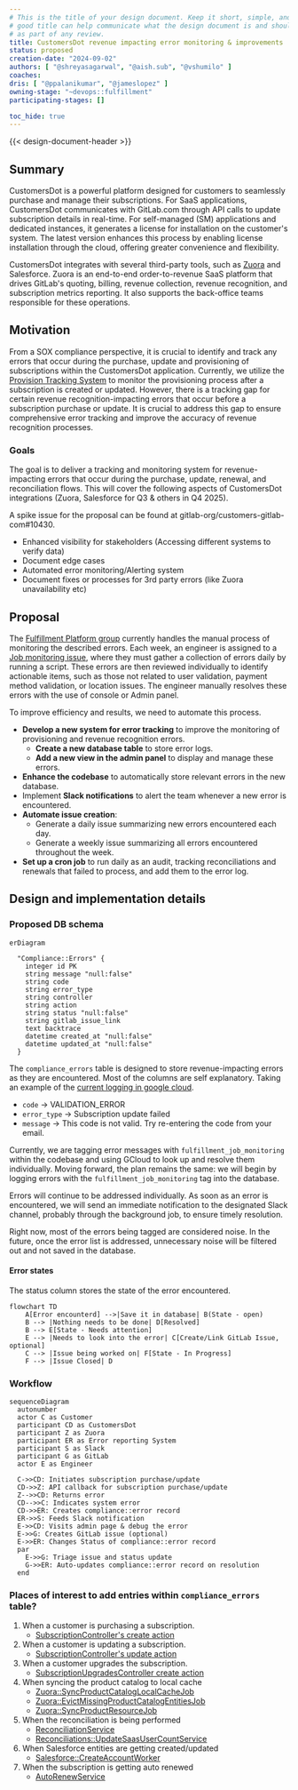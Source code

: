 ```yaml
---
# This is the title of your design document. Keep it short, simple, and descriptive. A
# good title can help communicate what the design document is and should be considered
# as part of any review.
title: CustomersDot revenue impacting error monitoring & improvements
status: proposed
creation-date: "2024-09-02"
authors: [ "@shreyasagarwal", "@aish.sub", "@vshumilo" ]
coaches:
dris: [ "@ppalanikumar", "@jameslopez" ]
owning-stage: "~devops::fulfillment"
participating-stages: []

toc_hide: true
---
```


<!-- This renders the design document header on the detail page, so don't remove it-->
{{< design-document-header >}}

## Summary

CustomersDot is a powerful platform designed for customers to seamlessly purchase and manage their subscriptions. For SaaS applications, CustomersDot communicates with GitLab.com through API calls to update subscription details in real-time. For self-managed (SM) applications and dedicated instances, it generates a license for installation on the customer's system. The latest version enhances this process by enabling license installation through the cloud, offering greater convenience and flexibility.

CustomersDot integrates with several third-party tools, such as [Zuora](../../../../business-technology/enterprise-applications/guides/zuora/) and Salesforce. Zuora is an end-to-end order-to-revenue SaaS platform that drives GitLab's quoting, billing, revenue collection, revenue recognition, and subscription metrics reporting. It also supports the back-office teams responsible for these operations.

## Motivation

From a SOX compliance perspective, it is crucial to identify and track any errors that occur during the purchase, update and provisioning of subscriptions within the CustomersDot application. Currently, we utilize the [Provision Tracking System](https://gitlab.com/gitlab-org/customers-gitlab-com/-/blob/de36e3ddef5c875aa2c675b3d9e0f34767a43bfc/doc/provision_tracking_system/failure_monitoring.md) to monitor the provisioning process after a subscription is created or updated. However, there is a tracking gap for certain revenue recognition-impacting errors that occur before a subscription purchase or update. It is crucial to address this gap to ensure comprehensive error tracking and improve the accuracy of revenue recognition processes.

### Goals

The goal is to deliver a tracking and monitoring system for revenue-impacting errors that occur during the purchase, update, renewal, and reconciliation flows. This will cover the following aspects of CustomersDot integrations (Zuora, Salesforce for Q3 & others in Q4 2025).

A spike issue for the proposal can be found at gitlab-org/customers-gitlab-com#10430.

* Enhanced visibility for stakeholders (Accessing different systems to verify data)
* Document edge cases
* Automated error monitoring/Alerting system
* Document fixes or processes for 3rd party errors (like Zuora unavailability etc)

## Proposal

The [Fulfillment Platform group](../../../development/fulfillment/fulfillment-platform/) currently handles the manual process of monitoring the described errors. Each week, an engineer is assigned to a [Job monitoring issue](https://gitlab.com/gitlab-org/customers-gitlab-com/-/blob/main/.gitlab/issue_templates/Job%20monitoring%20weekly.md?ref_type=heads), where they must gather a collection of errors daily by running a script. These errors are then reviewed individually to identify actionable items, such as those not related to user validation, payment method validation, or location issues. The engineer manually resolves these errors with the use of console or Admin panel.

To improve efficiency and results, we need to automate this process.

* **Develop a new system for error tracking** to improve the monitoring of provisioning and revenue recognition errors.
  * **Create a new database table** to store error logs.
  * **Add a new view in the admin panel** to display and manage these errors.
* **Enhance the codebase** to automatically store relevant errors in the new database.
* Implement **Slack notifications** to alert the team whenever a new error is encountered.
* **Automate issue creation**:
  * Generate a daily issue summarizing new errors encountered each day.
  * Generate a weekly issue summarizing all errors encountered throughout the week.
* **Set up a cron job** to run daily as an audit, tracking reconciliations and renewals that failed to process, and add them to the error log.

## Design and implementation details

### Proposed DB schema

```mermaid
erDiagram

  "Compliance::Errors" {
    integer id PK
    string message "null:false"
    string code
    string error_type
    string controller
    string action
    string status "null:false"
    string gitlab_issue_link
    text backtrace
    datetime created_at "null:false"
    datetime updated_at "null:false"
  }
```

The `compliance_errors` table is designed to store revenue-impacting errors as they are encountered. Most of the columns are self explanatory. Taking an example of the [current logging in google cloud](https://console.cloud.google.com/logs/query;query=resource.type%3D%22gce_instance%22%0Aseverity%3DERROR%0AinsertId%3D%22va7ahf34wc3i%22;cursorTimestamp=2024-09-06T03:18:44.840Z;aroundTime=2024-09-06T03:18:44.840Z;duration=PT24H?project=gitlab-subscriptions-prod).

* `code` -> VALIDATION_ERROR
* `error_type` -> Subscription update failed
* `message` -> This code is not valid. Try re-entering the code from your email.

Currently, we are tagging error messages with `fulfillment_job_monitoring` within the codebase and using GCloud to look up and resolve them individually. Moving forward, the plan remains the same: we will begin by logging errors with the `fulfillment_job_monitoring` tag into the database.

Errors will continue to be addressed individually. As soon as an error is encountered, we will send an immediate notification to the designated Slack channel, probably through the background job, to ensure timely resolution.

Right now, most of the errors being tagged are considered noise. In the future, once the error list is addressed, unnecessary noise will be filtered out and not saved in the database.

#### Error states

The status column stores the state of the error encountered.

```mermaid
flowchart TD
    A[Error encounterd] -->|Save it in database| B(State - open)
    B --> |Nothing needs to be done| D[Resolved]
    B --> E[State - Needs attention]
    E --> |Needs to look into the error| C[Create/Link GitLab Issue, optional]
    C --> |Issue being worked on| F[State - In Progress]
    F --> |Issue Closed| D
```

### Workflow

```mermaid
sequenceDiagram
  autonumber
  actor C as Customer
  participant CD as CustomersDot
  participant Z as Zuora
  participant ER as Error reporting System
  participant S as Slack
  participant G as GitLab
  actor E as Engineer

  C->>CD: Initiates subscription purchase/update
  CD->>Z: API callback for subscription purchase/update
  Z-->>CD: Returns error
  CD-->>C: Indicates system error
  CD->>ER: Creates compliance::error record
  ER->>S: Feeds Slack notification
  E->>CD: Visits admin page & debug the error
  E->>G: Creates GitLab issue (optional)
  E->>ER: Changes Status of compliance::error record
  par
    E->>G: Triage issue and status update
    G->>ER: Auto-updates compliance::error record on resolution
  end
```

### Places of interest to add entries within `compliance_errors` table?

1. When a customer is purchasing a subscription.
    * [SubscriptionController's create action](https://gitlab.com/gitlab-org/customers-gitlab-com/-/blob/main/app/controllers/subscriptions_controller.rb#L304)
1. When a customer is updating a subscription.
    * [SubscriptionController's update action](https://gitlab.com/gitlab-org/customers-gitlab-com/-/blob/main/app/controllers/subscriptions_controller.rb#L304)
1. When a customer upgrades the subscription.
    * [SubscriptionUpgradesController create action](https://gitlab.com/gitlab-org/customers-gitlab-com/-/blob/main/app/controllers/subscription_upgrades_controller.rb#L59)
1. When syncing the product catalog to local cache
    * [Zuora::SyncProductCatalogLocalCacheJob](https://gitlab.com/gitlab-org/customers-gitlab-com/-/blob/main/app/jobs/zuora/sync_product_catalog_local_cache_job.rb)
    * [Zuora::EvictMissingProductCatalogEntitiesJob](https://gitlab.com/gitlab-org/customers-gitlab-com/-/blob/main/app/jobs/zuora/evict_missing_product_catalog_entities_job.rb)
    * [Zuora::SyncProductResourceJob](https://gitlab.com/gitlab-org/customers-gitlab-com/-/blob/main/app/jobs/zuora/sync_product_resource_job.rb)
1. When the reconciliation is being performed
    * [ReconciliationService](https://gitlab.com/gitlab-org/customers-gitlab-com/-/blob/main/app/services/reconciliation_service.rb)
    * [Reconciliations::UpdateSaasUserCountService](https://gitlab.com/gitlab-org/customers-gitlab-com/-/blob/main/app/services/reconciliations/update_saas_user_count_service.rb)
1. When Salesforce entities are getting created/updated
    * [Salesforce::CreateAccountWorker](https://gitlab.com/gitlab-org/customers-gitlab-com/-/blob/main/app/workers/salesforce/create_account_worker.rb)
1. When the subscription is getting auto renewed
    * [AutoRenewService](https://gitlab.com/gitlab-org/customers-gitlab-com/-/blob/main/app/services/auto_renew_service.rb)
